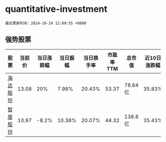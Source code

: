 # quantitative-investment

`最后更新时间：2024-10-24 12:09:55 +0800`

## 强势股票

|股票|当前价|当日涨跌幅|当日振幅|当日换手率|市盈率TTM|总市值|近10日涨跌幅|
|----|----|----|----|----|----|----|----|
|[海达股份](https://xueqiu.com/S/SZ300320)|13.08|20%|7.98%|20.43%|53.37|78.64亿|35.83%|
|[智度股份](https://xueqiu.com/S/SZ000676)|10.97|-8.2%|10.38%|20.07%|44.32|138.8亿|35.43%|
